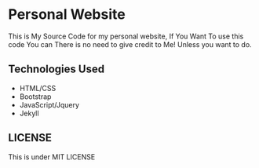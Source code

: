 # Personal Website

This is My Source Code for my personal website, If You Want To use this code You can There is no need to give credit to Me! Unless you want to do.

## Technologies Used

- HTML/CSS
- Bootstrap
- JavaScript/Jquery
- Jekyll

## LICENSE

This is under MIT LICENSE
